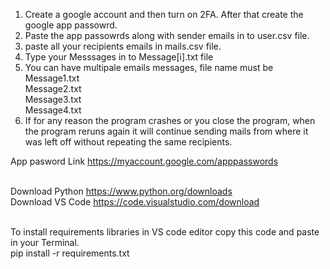 1. Create a google account and then turn on 2FA. After that create the google app passowrd.<br>
2. Paste the app passowrds along with sender emails in to user.csv file.<br>
3. paste all your recipients emails in mails.csv file.<br>
4. Type your Messsages in to Message[i].txt file<br>
5. You can have multipale emails messages, file name must be <br>
Message1.txt<br>
Message2.txt<br>
Message3.txt<br>
Message4.txt<br>
6. If for any reason the program crashes or you close the program, 
   when the program reruns again it will continue sending mails from where it was left off without repeating the same recipients. <br>

App pasword Link https://myaccount.google.com/apppasswords <br><br>

Download Python https://www.python.org/downloads<br>
Download VS Code https://code.visualstudio.com/download<br><br>

To install requirements libraries in VS code editor copy this code and paste in your Terminal.<br>
pip install -r requirements.txt<br><br>


